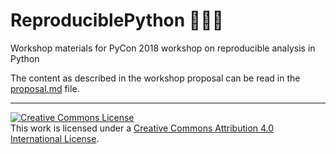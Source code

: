 # ReproduciblePython  🐍🐱‍👤

Workshop materials for PyCon 2018 workshop on reproducible analysis in Python

The content as described in the workshop proposal can be read in the [proposal.md](./proposal.md) file.



 ---
 <a rel="license" href="http://creativecommons.org/licenses/by/4.0/"><img alt="Creative Commons License" style="border-width:0" src="https://i.creativecommons.org/l/by/4.0/88x31.png" /></a><br />This work is licensed under a <a rel="license" href="http://creativecommons.org/licenses/by/4.0/">Creative Commons Attribution 4.0 International License</a>.

